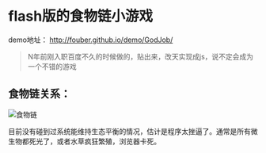# flash版的食物链小游戏

demo地址： http://fouber.github.io/demo/GodJob/

> N年前刚入职百度不久的时候做的，贴出来，改天实现成js，说不定会成为一个不错的游戏

## 食物链关系：

![食物链](http://fouber.github.io/demo/GodJob/img.png)

目前没有碰到过系统能维持生态平衡的情况，估计是程序太挫逼了。通常是所有微生物都死光了，或者水草疯狂繁殖，浏览器卡死。